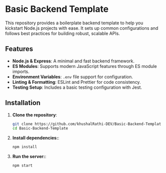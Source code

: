 # Basic Backend Template

This repository provides a boilerplate backend template to help you kickstart Node.js projects with ease. It sets up common configurations and follows best practices for building robust, scalable APIs.

## Features

- **Node.js & Express**: A minimal and fast backend framework.
- **ES Modules**: Supports modern JavaScript features through ES module imports.
- **Environment Variables**: `.env` file support for configuration.
- **Linting & Formatting**: ESLint and Prettier for code consistency.
- **Testing Setup**: Includes a basic testing configuration with Jest.

## Installation

1. **Clone the repository**:
   ```bash
   git clone https://github.com/khushalRathi-DEV/Basic-Backend-Template.git
   cd Basic-Backend-Template 
2. **Install dependencies:**:
    ```bash
    npm install
3. **Run the server:**:
    ```bash
    npm start

